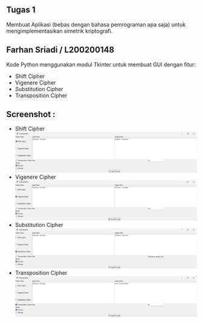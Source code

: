 ## Tugas 1
Membuat Aplikasi (bebas dengan bahasa pemrograman apa saja) untuk mengimplementasikan simetrik kriptografi.

## Farhan Sriadi / L200200148
Kode Python menggunakan modul Tkinter untuk membuat GUI dengan fitur: 
- Shift Cipher
- Vigenere Cipher
- Substitution Cipher
- Transposition Cipher


## Screenshot :
- Shift Cipher
![img1](/Aplikasi%20Kriptografi/screenshot/1.png)
- Vigenere Cipher
![img2](/Aplikasi%20Kriptografi/screenshot/2.png)
- Substitution Cipher
![img3](/Aplikasi%20Kriptografi/screenshot/3.png)
- Transposition Cipher
![img4](/Aplikasi%20Kriptografi/screenshot/4.png)
